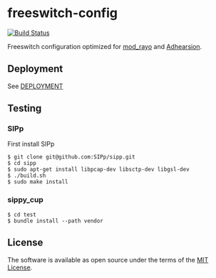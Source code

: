 # freeswitch-config

[![Build Status](https://travis-ci.org/dwilkie/freeswitch-config.svg?branch=master)](https://travis-ci.org/dwilkie/freeswitch-config)

Freeswitch configuration optimized for [mod_rayo](https://freeswitch.org/confluence/display/FREESWITCH/mod_rayo) and [Adhearsion](https://github.com/adhearsion/adhearsion).

## Deployment

See [DEPLOYMENT](https://github.com/dwilkie/freeswitch-config/tree/master/docs/DEPLOYMENT.md)

## Testing

### SIPp

First install SIPp

```
$ git clone git@github.com:SIPp/sipp.git
$ cd sipp
$ sudo apt-get install libpcap-dev libsctp-dev libgsl-dev
$ ./build.sh
$ sudo make install
```

### sippy_cup

```
$ cd test
$ bundle install --path vendor
```

## License

The software is available as open source under the terms of the [MIT License](http://opensource.org/licenses/MIT).
